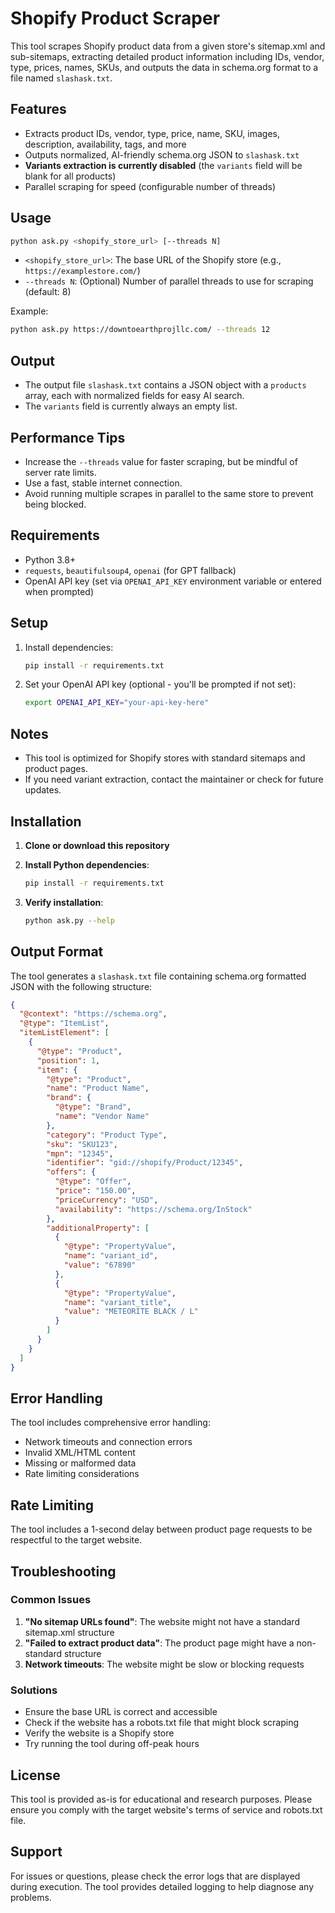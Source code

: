 # Shopify Product Scraper

This tool scrapes Shopify product data from a given store's sitemap.xml and sub-sitemaps, extracting detailed product information including IDs, vendor, type, prices, names, SKUs, and outputs the data in schema.org format to a file named `slashask.txt`.

## Features
- Extracts product IDs, vendor, type, price, name, SKU, images, description, availability, tags, and more
- Outputs normalized, AI-friendly schema.org JSON to `slashask.txt`
- **Variants extraction is currently disabled** (the `variants` field will be blank for all products)
- Parallel scraping for speed (configurable number of threads)

## Usage

```bash
python ask.py <shopify_store_url> [--threads N]
```
- `<shopify_store_url>`: The base URL of the Shopify store (e.g., `https://examplestore.com/`)
- `--threads N`: (Optional) Number of parallel threads to use for scraping (default: 8)

Example:
```bash
python ask.py https://downtoearthprojllc.com/ --threads 12
```

## Output
- The output file `slashask.txt` contains a JSON object with a `products` array, each with normalized fields for easy AI search.
- The `variants` field is currently always an empty list.

## Performance Tips
- Increase the `--threads` value for faster scraping, but be mindful of server rate limits.
- Use a fast, stable internet connection.
- Avoid running multiple scrapes in parallel to the same store to prevent being blocked.

## Requirements
- Python 3.8+
- `requests`, `beautifulsoup4`, `openai` (for GPT fallback)
- OpenAI API key (set via `OPENAI_API_KEY` environment variable or entered when prompted)

## Setup
1. Install dependencies:
   ```bash
   pip install -r requirements.txt
   ```

2. Set your OpenAI API key (optional - you'll be prompted if not set):
   ```bash
   export OPENAI_API_KEY="your-api-key-here"
   ```

## Notes
- This tool is optimized for Shopify stores with standard sitemaps and product pages.
- If you need variant extraction, contact the maintainer or check for future updates.

## Installation

1. **Clone or download this repository**

2. **Install Python dependencies**:
   ```bash
   pip install -r requirements.txt
   ```

3. **Verify installation**:
   ```bash
   python ask.py --help
   ```

## Output Format

The tool generates a `slashask.txt` file containing schema.org formatted JSON with the following structure:

```json
{
  "@context": "https://schema.org",
  "@type": "ItemList",
  "itemListElement": [
    {
      "@type": "Product",
      "position": 1,
      "item": {
        "@type": "Product",
        "name": "Product Name",
        "brand": {
          "@type": "Brand",
          "name": "Vendor Name"
        },
        "category": "Product Type",
        "sku": "SKU123",
        "mpn": "12345",
        "identifier": "gid://shopify/Product/12345",
        "offers": {
          "@type": "Offer",
          "price": "150.00",
          "priceCurrency": "USD",
          "availability": "https://schema.org/InStock"
        },
        "additionalProperty": [
          {
            "@type": "PropertyValue",
            "name": "variant_id",
            "value": "67890"
          },
          {
            "@type": "PropertyValue",
            "name": "variant_title",
            "value": "METEORITE BLACK / L"
          }
        ]
      }
    }
  ]
}
```

## Error Handling

The tool includes comprehensive error handling:
- Network timeouts and connection errors
- Invalid XML/HTML content
- Missing or malformed data
- Rate limiting considerations

## Rate Limiting

The tool includes a 1-second delay between product page requests to be respectful to the target website.

## Troubleshooting

### Common Issues

1. **"No sitemap URLs found"**: The website might not have a standard sitemap.xml structure
2. **"Failed to extract product data"**: The product page might have a non-standard structure
3. **Network timeouts**: The website might be slow or blocking requests

### Solutions

- Ensure the base URL is correct and accessible
- Check if the website has a robots.txt file that might block scraping
- Verify the website is a Shopify store
- Try running the tool during off-peak hours

## License

This tool is provided as-is for educational and research purposes. Please ensure you comply with the target website's terms of service and robots.txt file.

## Support

For issues or questions, please check the error logs that are displayed during execution. The tool provides detailed logging to help diagnose any problems. 